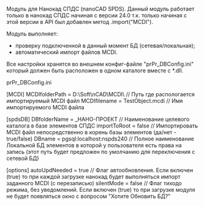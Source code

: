 Модуль для Нанокад СПДС (nanoCAD SPDS). 
Данный модуль работает только в нанокад СПДС начиная с версии 24.0 т.к. только начиная с этой версии в API был добавлен метод .import("MCDI").

Модуль выполняет:
- проверку подключенной в данный момент БД (сетевая/локальная);
- автоматический импорт файлов MCDI.

Все настройки хранятся во внешнем конфиг-файле "prPr_DBConfig.ini" который должен быть расположен в одном каталоге вместе с *.dll.

prPr_DBConfig.ini

[MCDI]
MCDIfolderPath = D:\Soft\nCAD\MCDI\    // Путь где распологается импортируемый MCDI файл
MCDIfilename = TestObject.mcdi    // Имя импортируемого MCDI файла

[spdsDB]
DBfolderName = _НАНО-ПРОЕКТ    // Наименование целевого каталога в базе элементов СПДС
importToRoot = false    // Импортировать MCDI файл непосредственно в корень базы элементов (да/нет - true/false)
DBname = pgsql:localhost:nspds240    // Полное наименование Локальной БД элементов в которой у пользователя есть права на запись (этот путь будет предложен по умолчанию для переключения с сетевой БД)

[options]
autoUpdNeeded = true    // Флаг автообновления. Если включен (true) то при каждой загрузке нанокад будет выполняться импорт заданного MCDI (с перезаписью)
silentMode = false    // Флаг тиходо режима, без уведомлений. Если включен (true) то при загрузке модуля не будет появляться окно с вопросом "Хотите Обновить БД?"
